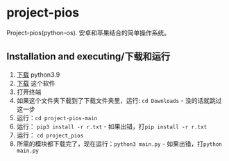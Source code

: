 # project-pios
Project-pios(python-os). 安卓和苹果结合的简单操作系统。

## Installation and executing/下载和运行
1. [下载](https://www.python.org/ftp/python/3.9.1/python-3.9.1-macosx10.9.pkg) python3.9
2. [下载](https://github.com/AccessRetrieved/project-pios/archive/main.zip) 这个软件
3. 打开终端
4. 如果这个文件夹下载到了下载文件夹里，运行: `cd Downloads` - 没的话就跳过这一步
5. 运行：`cd project-pios-main`
6. 运行： `pip3 install -r r.txt` - 如果出错，打`pip install -r r.txt`
7. 运行： `cd project_pios`
8. 所需的模块都下载完了，现在运行：`python3 main.py` - 如果出错，打`python main.py`

